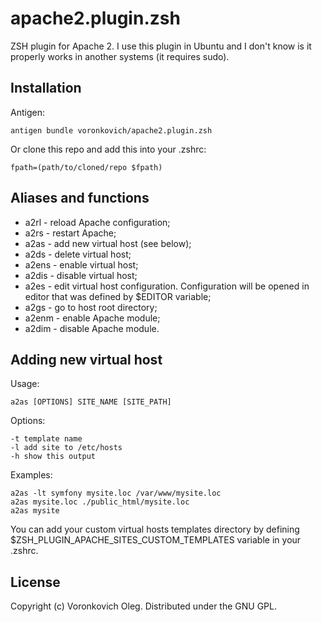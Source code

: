 apache2.plugin.zsh
==================

ZSH plugin for Apache 2. I use this plugin in Ubuntu and I don't know is it properly works in another systems (it requires sudo).

Installation
------------

Antigen:
    
    antigen bundle voronkovich/apache2.plugin.zsh

Or clone this repo and add this into your .zshrc:

    fpath=(path/to/cloned/repo $fpath)

Aliases and functions
---------------------

+ a2rl - reload Apache configuration;
+ a2rs - restart Apache;
+ a2as - add new virtual host (see below);
+ a2ds - delete virtual host;
+ a2ens - enable virtual host;
+ a2dis - disable virtual host;
+ a2es - edit virtual host configuration. Configuration will be opened in editor that was defined by $EDITOR variable;
+ a2gs - go to host root directory;
+ a2enm - enable Apache module;
+ a2dim - disable Apache module.

Adding new virtual host
-----------------------

Usage:
 
    a2as [OPTIONS] SITE_NAME [SITE_PATH]

Options:

    -t template name
    -l add site to /etc/hosts
    -h show this output

Examples:

    a2as -lt symfony mysite.loc /var/www/mysite.loc
    a2as mysite.loc ./public_html/mysite.loc
    a2as mysite

You can add your custom virtual hosts templates directory by defining $ZSH_PLUGIN_APACHE_SITES_CUSTOM_TEMPLATES variable in your .zshrc.

License
------

Copyright (c) Voronkovich Oleg. Distributed under the GNU GPL.
